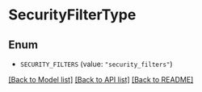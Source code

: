 # SecurityFilterType

## Enum

- `SECURITY_FILTERS` (value: `"security_filters"`)

[[Back to Model list]](../README.md#documentation-for-models) [[Back to API list]](../README.md#documentation-for-api-endpoints) [[Back to README]](../README.md)
